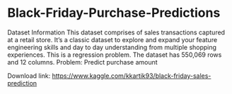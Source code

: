# Black-Friday-Purchase-Predictions
Dataset Information
This dataset comprises of sales transactions captured at a retail store. It’s a classic dataset to explore and expand your feature engineering skills and day to day understanding from multiple shopping experiences. This is a regression problem. The dataset has 550,069 rows and 12 columns.
Problem: Predict purchase amount

Download link: https://www.kaggle.com/kkartik93/black-friday-sales-prediction

